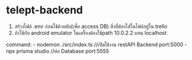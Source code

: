 # telept-backend
1. สร้างไฟล์ .env ก่อนใช้ด้วยคับ(เพื่อ access DB)
    สิ่งที่ต้องใส่ในไฟล์อยู่ใน trello
2. ถ้าใช้กับ android emulator ในเครื่องต้องใช้path 10.0.2.2 แทน localhost

command:
    - nodemon ./src/index.ts 
        //เปิดใช้งาน restAPI Backend port:5000
    - npx prisma studio 
        //ต่อ Database port:5555